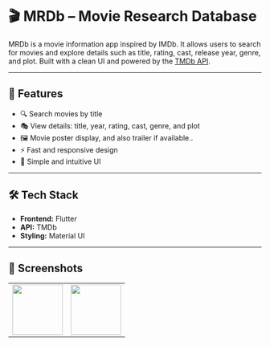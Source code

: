 # 🎬 MRDb – Movie Research Database  

MRDb is a movie information app inspired by IMDb. It allows users to search for movies and explore details such as title, rating, cast, release year, genre, and plot. Built with a clean UI and powered by the [TMDb API](https://www.themoviedb.org/).  

---

## 🚀 Features  
- 🔍 Search movies by title  
- 🎭 View details: title, year, rating, cast, genre, and plot  
- 🖼 Movie poster display, and also trailer if available.. 
- ⚡ Fast and responsive design  
- 🎨 Simple and intuitive UI  

---

## 🛠️ Tech Stack  
- **Frontend:** Flutter  
- **API:** TMDb
- **Styling:** Material UI 

---

## 📸 Screenshots  
<table>
  <tr>
    <td><img src="https://raw.githubusercontent.com/darkhacker34/mrdb/master/assets/info.gif" width="100"/></td>
    <td><img src="https://raw.githubusercontent.com/darkhacker34/mrdb/master/assets/preview.gif" width="100"/></td>
  </tr>
</table>

